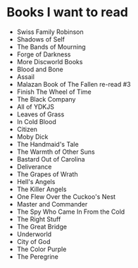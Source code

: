 # Books I want to read

- Swiss Family Robinson
- Shadows of Self  
- The Bands of Mourning  
- Forge of Darkness  
- More Discworld Books  
- Blood and Bone  
- Assail  
- Malazan Book of The Fallen re-read #3  
- Finish The Wheel of Time
- The Black Company
- All of YDKJS
- Leaves of Grass
- In Cold Blood
- Citizen
- Moby Dick
- The Handmaid's Tale
- The Warmth of Other Suns
- Bastard Out of Carolina
- Deliverance
- The Grapes of Wrath
- Hell's Angels
- The Killer Angels
- One Flew Over the Cuckoo's Nest
- Master and Commander
- The Spy Who Came In From the Cold
- The Right Stuff
- The Great Bridge
- Underworld
- City of God
- The Color Purple
- The Peregrine